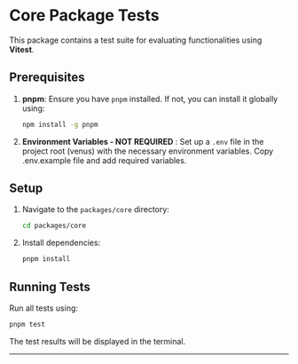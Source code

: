 # Core Package Tests

This package contains a test suite for evaluating functionalities using **Vitest**.

## Prerequisites

1. **pnpm**: Ensure you have `pnpm` installed. If not, you can install it globally using:

    ```bash
    npm install -g pnpm
    ```

2. **Environment Variables - NOT REQUIRED** : Set up a `.env` file in the project root (venus) with the necessary environment variables. Copy .env.example file and add required variables.

## Setup

1. Navigate to the `packages/core` directory:

    ```bash
    cd packages/core
    ```

2. Install dependencies:
    ```bash
    pnpm install
    ```

## Running Tests

Run all tests using:

```bash
pnpm test
```

The test results will be displayed in the terminal.

---
